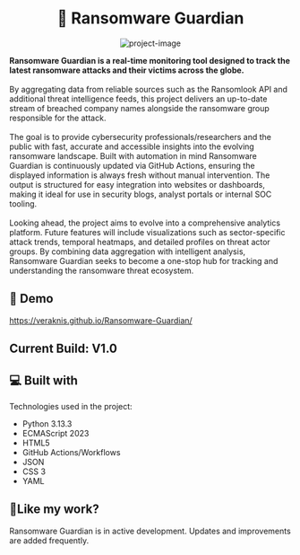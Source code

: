 <h1 align="center" id="title">📌 Ransomware Guardian</h1>

<p align="center"><img src="https://socialify.git.ci/Veraknis/Ransomware-Guardian/image?custom_description=A+Ransomware+Information+and+Tracking+Platform.+Follow+the+victims.+Find+the+patterns.+Stay+ahead.&amp;description=1&amp;font=Source+Code+Pro&amp;name=1&amp;pattern=Circuit+Board&amp;theme=Auto" alt="project-image"></p>

<p id="description"> <b>Ransomware Guardian is a real-time monitoring tool designed to track the latest ransomware attacks and their victims across the globe. </b><br></br>
By aggregating data from reliable sources such as the Ransomlook API and additional threat intelligence feeds, this project delivers an up-to-date stream of breached company names alongside the ransomware group responsible for the attack. <br></br>
The goal is to provide cybersecurity professionals/researchers and the public with fast, accurate and accessible insights into the evolving ransomware landscape. Built with automation in mind Ransomware Guardian is continuously updated via GitHub Actions, ensuring the displayed information is always fresh without manual intervention. The output is structured for easy integration into websites or dashboards, making it ideal for use in security blogs, analyst portals or internal SOC tooling. 
<br></br>
Looking ahead, the project aims to evolve into a comprehensive analytics platform. Future features will include visualizations such as sector-specific attack trends, temporal heatmaps, and detailed profiles on threat actor groups. By combining data aggregation with intelligent analysis, Ransomware Guardian seeks to become a one-stop hub for tracking and understanding the ransomware threat ecosystem.</p>


<h2>🚀 Demo</h2>

https://veraknis.github.io/Ransomware-Guardian/

<h2> Current Build: V1.0 </h2>
  
<h2>💻 Built with</h2>

Technologies used in the project:

*   Python 3.13.3
*   ECMAScript 2023
*   HTML5
*   GitHub Actions/Workflows
*   JSON
*   CSS 3
*   YAML

<h2>💖Like my work?</h2>

Ransomware Guardian is in active development. Updates and improvements are added frequently.
